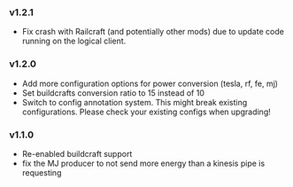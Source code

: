 ### v1.2.1
 - Fix crash with Railcraft (and potentially other mods) due to update code running on the logical client.

### v1.2.0
 - Add more configuration options for power conversion (tesla, rf, fe, mj)
 - Set buildcrafts conversion ratio to 15 instead of 10
 - Switch to config annotation system. This might break existing configurations. Please check your existing configs when upgrading!

### v1.1.0
 - Re-enabled buildcraft support
 - fix the MJ producer to not send more energy than a kinesis pipe is requesting